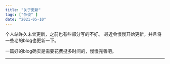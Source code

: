 ```yaml
---
title: "关于更新"
tags: ["杂谈" ]
date: "2021-05-10"
---
```


<!--more-->

个人站许久未曾更新，之前也有些部分写的不好。
最近会慢慢开始更新，并且将一些老的blog也更新一下。

一篇好的blog确实是需要花费挺多时间的，慢慢完善吧。

---
